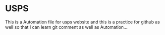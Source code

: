 # USPS

This is a Automation file for usps website and this is a practice
for github as well so that I can learn git comment as well as Automation...
